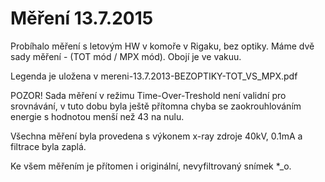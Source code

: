 Měření 13.7.2015
================

Probíhalo měření s letovým HW v komoře v Rigaku, bez optiky. Máme dvě sady měření - (TOT mód / MPX mód). Obojí je ve vakuu.

Legenda je uložena v mereni-13.7.2013-BEZOPTIKY-TOT_VS_MPX.pdf
 
POZOR! Sada měření v režimu Time-Over-Treshold není validní pro srovnávání, v tuto dobu byla ještě přítomna chyba se zaokrouhlováním energie s hodnotou menší než 43 na nulu.

Všechna měření byla provedena s výkonem x-ray zdroje 40kV, 0.1mA a filtrace byla zaplá.

Ke všem měřením je přítomen i originální, nevyfiltrovaný snímek *_o.
